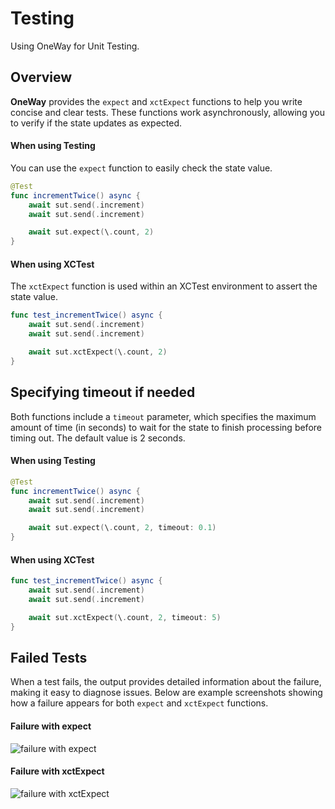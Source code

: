 # Testing

Using OneWay for Unit Testing.

## Overview

**OneWay** provides the `expect` and `xctExpect` functions to help you write concise and clear tests. These functions work asynchronously, allowing you to verify if the state updates as expected.

#### When using Testing

You can use the `expect` function to easily check the state value.

```swift
@Test
func incrementTwice() async {
    await sut.send(.increment)
    await sut.send(.increment)

    await sut.expect(\.count, 2)
}
```

#### When using XCTest

The `xctExpect` function is used within an XCTest environment to assert the state value.

```swift
func test_incrementTwice() async {
    await sut.send(.increment)
    await sut.send(.increment)

    await sut.xctExpect(\.count, 2)
}
```

## Specifying timeout if needed

Both functions include a `timeout` parameter, which specifies the maximum amount of time (in seconds) to wait for the state to finish processing before timing out. The default value is 2 seconds.

#### When using Testing

```swift
@Test
func incrementTwice() async {
    await sut.send(.increment)
    await sut.send(.increment)

    await sut.expect(\.count, 2, timeout: 0.1)
}
```

#### When using XCTest

```swift
func test_incrementTwice() async {
    await sut.send(.increment)
    await sut.send(.increment)

    await sut.xctExpect(\.count, 2, timeout: 5)
}
```

## Failed Tests

When a test fails, the output provides detailed information about the failure, making it easy to diagnose issues. Below are example screenshots showing how a failure appears for both `expect` and `xctExpect` functions.

#### Failure with expect

![failure with expect](expect-failure.png)

#### Failure with xctExpect

![failure with xctExpect](xct-expect-failure.png)
